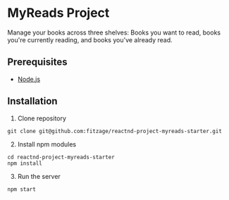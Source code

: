# MyReads Project

Manage your books across three shelves: Books you want to read, books you're currently reading, and books you've already read.

## Prerequisites

- [Node.js](https://nodejs.org/en/)

## Installation

1. Clone repository

```
git clone git@github.com:fitzage/reactnd-project-myreads-starter.git
```

2. Install npm modules

```
cd reactnd-project-myreads-starter
npm install
```

3. Run the server

```
npm start
```